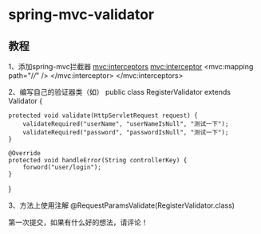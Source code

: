 # spring-mvc-validator 
## 教程

1、添加spring-mvc拦截器
<mvc:interceptors>
  <mvc:interceptor>
    <mvc:mapping path="/*/*" />
    <bean class="com.dqc.trydaima.web.interceptor.AnnotationInterceptor" />
  </mvc:interceptor>
</mvc:interceptors>

2、编写自己的验证器类（如）
public class RegisterValidator extends Validator {

	protected void validate(HttpServletRequest request) {
		validateRequired("userName", "userNameIsNull", "测试一下");
		validateRequired("password", "passwordIsNull", "测试一下");
	}

	@Override
	protected void handleError(String controllerKey) {
		forword("user/login");
	}

}

3、方法上使用注解
@RequestParamsValidate(RegisterValidator.class)

第一次提交，如果有什么好的想法，请评论！
